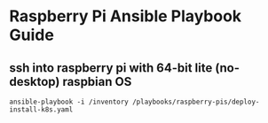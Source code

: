 # Raspberry Pi Ansible Playbook Guide

## ssh into raspberry pi with 64-bit lite (no-desktop) raspbian OS

```ansible-playbook -i /inventory /playbooks/raspberry-pis/deploy-install-k8s.yaml```
